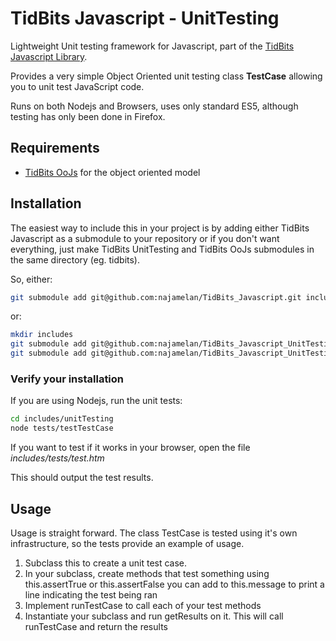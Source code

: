 TidBits Javascript - UnitTesting
================================

Lightweight Unit testing framework for Javascript, part of the [TidBits Javascript Library](https://github.com/najamelan/TidBits_Javascript).

Provides a very simple Object Oriented unit testing class **TestCase** allowing you to unit test JavaScript code.

Runs on both Nodejs and Browsers, uses only standard ES5, although testing has only been done in Firefox.

## Requirements

- [TidBits OoJs](https://github.com/najamelan/TidBits_Javascript_OoJs) for the object oriented model


## Installation

The easiest way to include this in your project is by adding either TidBits Javascript as a submodule to your repository or if you don't want everything, just make TidBits UnitTesting and TidBits OoJs submodules in the same directory (eg. tidbits).

So, either:

```bash
git submodule add git@github.com:najamelan/TidBits_Javascript.git includes/tidbitsJavaScript
```

or:

```bash
mkdir includes
git submodule add git@github.com:najamelan/TidBits_Javascript_UnitTesting.git includes/OoJs
git submodule add git@github.com:najamelan/TidBits_Javascript_UnitTesting.git includes/UnitTesting
```

### Verify your installation

If you are using Nodejs, run the unit tests:

```bash
cd includes/unitTesting
node tests/testTestCase
```

If you want to test if it works in your browser, open the file *includes/tests/test.htm*

This should output the test results.

## Usage

Usage is straight forward. The class TestCase is tested using it's own infrastructure, so the tests provide an example of usage.

1. Subclass this to create a unit test case.
2. In your subclass, create methods that test something using this.assertTrue or this.assertFalse
   you can add to this.message to print a line indicating the test being ran
3. Implement runTestCase to call each of your test methods
4. Instantiate your subclass and run getResults on it. This will call runTestCase and return the results
